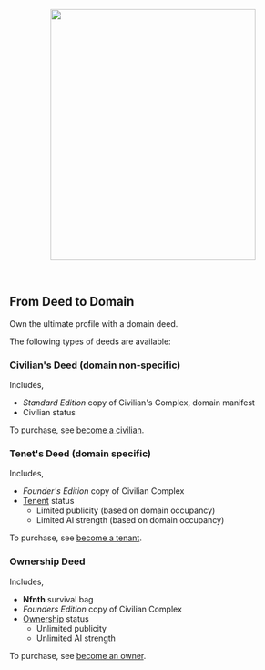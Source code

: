 
<p align="center">
  <img src="https://github.com/nfnth/res/raw/main/site/coat.png" width="360" height="440" /></p><br/>

## From Deed to Domain

Own the ultimate profile with a domain deed.

The following types of deeds are available:

### Civilian's Deed (domain non-specific)

Includes, 

- *Standard Edition* copy of Civilian's Complex, domain manifest
- Civilian status

To purchase, see [become a civilian]().

### Tenet's Deed (domain specific)

Includes,

- *Founder's Edition* copy of Civilian Complex
- [Tenent]() status
  - Limited publicity (based on domain occupancy)
  - Limited AI strength (based on domain occupancy)

To purchase, see [become a tenant]().

### Ownership Deed

Includes, 

- **Nfnth** survival bag
- *Founders Edition* copy of Civilian Complex
- [Ownership]() status
  - Unlimited publicity
  - Unlimited AI strength

To purchase, see [become an owner]().

